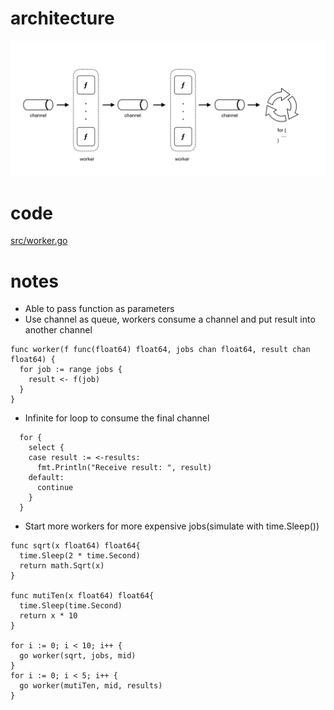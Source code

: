 # architecture
![image](/images/worker.png)
# code
[src/worker.go](/src/worker.go)
# notes
* Able to pass function as parameters
* Use channel as queue, workers consume a channel and put result into another channel
```
func worker(f func(float64) float64, jobs chan float64, result chan float64) {
  for job := range jobs {
    result <- f(job)
  }
}
```
* Infinite for loop to consume the final channel
```
  for {
    select {
    case result := <-results:
      fmt.Println("Receive result: ", result)
    default:
      continue
    }
  }
```
* Start more workers for more expensive jobs(simulate with time.Sleep())
```
func sqrt(x float64) float64{
  time.Sleep(2 * time.Second)
  return math.Sqrt(x)
}

func mutiTen(x float64) float64{
  time.Sleep(time.Second)
  return x * 10
}

for i := 0; i < 10; i++ {
  go worker(sqrt, jobs, mid)
}
for i := 0; i < 5; i++ {
  go worker(mutiTen, mid, results)
}
```
